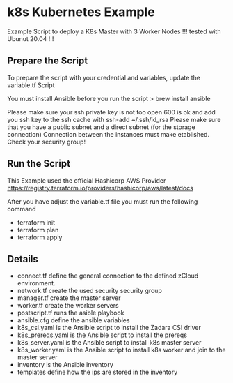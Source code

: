 # k8s Kubernetes Example
Example Script to deploy a K8s Master with 3 Worker Nodes
!!! tested with Ubunut 20.04 !!!


## Prepare the Script
To prepare the script with your credential and variables, update the variable.tf Script

You must install Ansible before you run the script > brew install ansible

Please make sure your ssh private key is not too open 600 is ok and add you ssh key to the ssh cache with ssh-add ~/.ssh/id_rsa
Please make sure that you have a public subnet and a direct subnet (for the storage connection)
Connection between the instances must make etablished. Check your security group!

## Run the Script
This Example used the official Hashicorp AWS Provider https://registry.terraform.io/providers/hashicorp/aws/latest/docs

After you have adjust the variable.tf file you must run the following command
- terraform init
- terraform plan
- terraform apply


## Details
- connect.tf define the general connection to the defined zCloud environment.
- network.tf create the used security security group
- manager.tf create the master server
- worker.tf create the worker servers
- postscript.tf runs the asible playbook
- ansible.cfg define the ansible variables
- k8s_csi.yaml is the Ansible script to install the Zadara CSI driver
- k8s_prereqs.yaml is the Ansible script to install the prereqs
- k8s_server.yaml is the Ansible script to install k8s master server
- k8s_worker.yaml is the Ansible script to install k8s worker and join to the master server
- inventory is the Ansible inventory
- templates define how the ips are stored in the inventory
